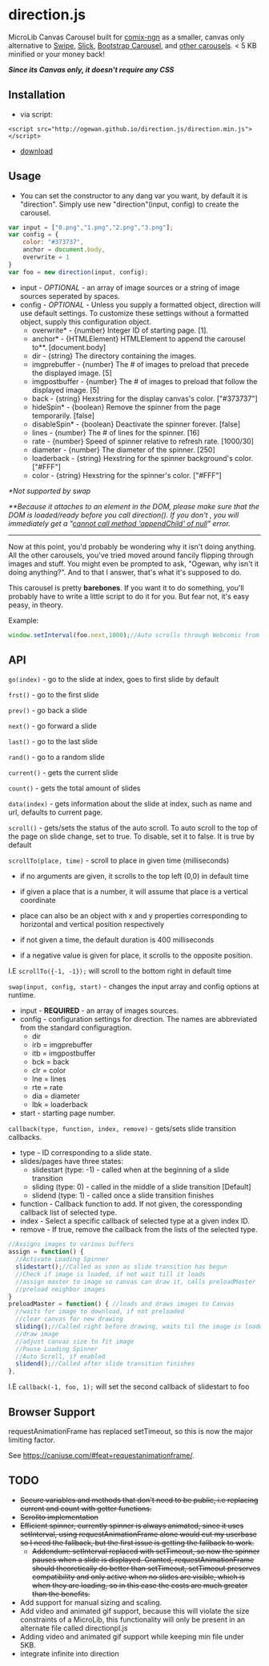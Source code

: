 # direction.js
MicroLib Canvas Carousel built for [comix-ngn] as a smaller, canvas only alternative to [Swipe], [Slick], [Bootstrap Carousel], and [other carousels]. < 5 KB minified or your money back!

***Since its Canvas only, it doesn't require any CSS***
## Installation
* via script: 
  
```<script src="http://ogewan.github.io/direction.js/direction.min.js"></script>```

* [download](http://ogewan.github.io/direction.js/direction.min.js)

## Usage
* You can set the constructor to any dang var you want, by default it is "direction". Simply use new "direction"(input, config) to create the carousel.

``` js
var input = ["0.png","1.png","2.png","3.png"];
var config = {
	color: "#373737",
	anchor = document.body,
	overwrite = 1
}
var foo = new direction(input, config);
```
* input - *OPTIONAL* - an array of image sources or a string of image sources seperated by spaces.
* config - *OPTIONAL* - Unless you supply a formatted object, direction will use default settings. To customize these settings without a formatted object, supply this configuration object.
  * overwrite* - {number} Integer ID of starting page. [1].
  * anchor* - {HTMLElement} HTMLElement to append the carousel to**. [document.body]
  * dir - {string} The directory containing the images.
  * imgprebuffer - {number} The # of images to preload that precede the displayed image. [5]
  * imgpostbuffer - {number} The # of images to preload that follow the displayed image. [5]
  * back - {string} Hexstring for the display canvas's color. ["#373737"]
  * hideSpin* - {boolean} Remove the spinner from the page temporarily. [false]
  * disableSpin* - {boolean} Deactivate the spinner forever. [false]
  * lines - {number} The # of lines for the spinner. [16]
  * rate - {number} Speed of spinner relative to refresh rate. [1000/30]
  * diameter - {number} The diameter of the spinner. [250]
  * loaderback - {string} Hexstring for the spinner background's color. ["#FFF"]
  * color - {string} Hexstring for the spinner's color. ["#FFF"]

_*Not supported by swap_

_**Because it attaches to an element in the DOM, please make sure that the DOM is loaded/ready before you call direction(). If you don't , you will immediately get a "[cannot call method 'appendChild' of null]" error._
****

Now at this point, you'd probably be wondering why it isn't doing anything. All the other carousels, you've tried moved around fancily flipping through images and stuff. You might even be prompted to ask, "Ogewan, why isn't it doing anything?". And to that I answer, that's what it's supposed to do.

This carousel is pretty **barebones**. If you want it to do something, you'll probably have to write a little script to do it for you. But fear not, it's easy peasy, in theory.

Example: 
``` js 
window.setInterval(foo.next,1000);//Auto scrolls through Webcomic from first to last page
```

## API

`go(index)` - go to the slide at index, goes to first slide by default

`frst()` - go to the first slide

`prev()` - go back a slide

`next()` - go forward a slide

`last()` - go to the last slide

`rand()` - go to a random slide

`current()` - gets the current slide

`count()` - gets the total amount of slides

`data(index)` - gets information about the slide at index, such as name and url, defaults to current page.

`scroll()` - gets/sets the status of the auto scroll. To auto scroll to the top of the page on slide change, set to true. To disable, set it to false. It is true by default

`scrollTo(place, time)` - scroll to place in given time (milliseconds)
* if no arguments are given, it scrolls to the top left (0,0) in default time

* if given a place that is a number, it will assume that place is a vertical coordinate

* place can also be an object with x and y properties corresponding to horizontal and vertical position respectively

* if not given a time, the default duration is 400 milliseconds

* if a negative value is given for place, it scrolls to the opposite position.
  
I.E ```scrollTo({-1, -1});``` will scroll to the bottom right in default time

`swap(input, config, start)` - changes the input array and config options at runtime.
* input - **REQUIRED** - an array of images sources.
* config - configuration settings for direction. The names are abbreviated from the standard configuragtion. 
  * dir
  * irb = imgprebuffer
  * itb = imgpostbuffer
  * bck = back
  * clr = color
  * lne = lines
  * rte = rate
  * dia = diameter
  * lbk = loaderback
* start - starting page number.

`callback(type, function, index, remove)` - gets/sets slide transition callbacks.
* type - ID corresponding to a slide state.
* slides/pages have three states:
  * slidestart (type: -1) - called when at the beginning of a slide transition
  * sliding (type: 0) - called in the middle of a slide transition [Default]
  * slidend (type: 1) - called once a slide transition finishes
* function - Callback function to add. If not given, the coressponding callback list of selected type.
* index - Select a specific callback of selected type at a given index ID.
* remove - If true, remove the callback from the lists of the selected type.
``` js
//Assigns images to various buffers
assign = function() {
  //Activate Loading Spinner
  slidestart();//Called as soon as slide transition has begun
  //Check if image is loaded, if not wait till it loads
  //assign master to image so canvas can draw it, calls preloadMaster
  //preload neighbor images
}
preloadMaster = function() { //loads and draws images to Canvas
  //waits for image to download, if not preloaded
  //clear canvas for new drawing
  sliding();//Called right before drawing, waits til the image is loaded
  //draw image
  //adjust canvas size to fit image
  //Pause Loading Spinner
  //Auto Scroll, if enabled
  slidend();//Called after slide transition finishes
},

```

I.E ```callback(-1, foo, 1);``` will set the second callback of slidestart to foo

## Browser Support
requestAnimationFrame has replaced setTimeout, so this is now the major limiting factor.

See https://caniuse.com/#feat=requestanimationframe/.

## TODO
* ~~Secure variables and methods that don't need to be public, i.e replacing current and count with getter functions.~~
* ~~Scrollto implementation~~
* ~~Efficient spinner, currently spinner is always animated, since it uses setInterval, using requestAnimationFrame alone would cut my userbase so I need the fallback, but the first issue is getting the fallback to work.~~
  * ~~Addendum: setInterval replaced with setTimeout, so now the spinner pauses when a slide is displayed. Granted, requestAnimationFrame should theoretically do better than setTimeout, setTimeout preserves compatibility and only active when no slides are visible, which is when they are loading, so in this case the costs are much greater than the benefits.~~
* Add support for manual sizing and scaling.
* Add video and animated gif support, because this will violate the size constraints of a MicroLib, this functionality will only be present in an alternate file called directionpl.js
* Adding video and animated gif support while keeping min file under 5KB.
* integrate infinite into direction

[comix-ngn]: http://comixngn.js.org/
[Slick]: http://kenwheeler.github.io/slick/
[Google's Closure Compiler]: https://developers.google.com/closure/compiler/
[Swipe]: https://github.com/thebird/swipe
[Bootstrap Carousel]: http://getbootstrap.com/javascript/
[other carousels]: https://www.google.com/webhp?sourceid=chrome-instant&ion=1&espv=2&es_th=1&ie=UTF-8#q=carousels&es_th=1
[cannot call method 'appendChild' of null]: http://stackoverflow.com/questions/8670530/javascript-error-cannot-call-method-appendchild-of-null
